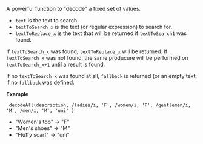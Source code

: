 A powerful function to "decode" a fixed set of values.

- `text` is the text to search.
- `textToSearch_x` is the text (or regular expression) to search for.
- `textToReplace_x` is the text that will be returned if `textToSearch1` was found.

If `textToSearch_x` was found, `textToReplace_x` will be returned. If `textToSearch_x` was not found, the same producure will
be performed on `textToSearch_x+1` until a result is found.

If no `textToSearch_x` was found at all, `fallback` is returned (or an empty text,
if no `fallback` was defined.

**Example**

`
decodeAll(description,
/ladies/i, 'F',
/women/i, 'F',
/gentlemen/i, 'M',
/men/i, 'M',
'uni'
)`

- "Women's top" &#8594; "F"
- "Men's shoes" &#8594; "M"
- "Fluffy scarf" &#8594; "uni"
